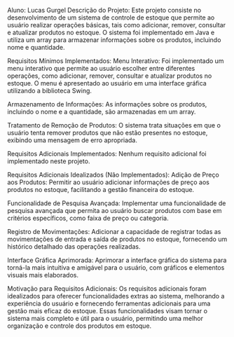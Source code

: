 Aluno: Lucas Gurgel
Descrição do Projeto:
Este projeto consiste no desenvolvimento de um sistema de controle de estoque que permite ao usuário realizar operações básicas, tais como adicionar, remover, consultar e atualizar produtos no estoque. O sistema foi implementado em Java e utiliza um array para armazenar informações sobre os produtos, incluindo nome e quantidade.

Requisitos Mínimos Implementados:
Menu Interativo: Foi implementado um menu interativo que permite ao usuário escolher entre diferentes operações, como adicionar, remover, consultar e atualizar produtos no estoque. O menu é apresentado ao usuário em uma interface gráfica utilizando a biblioteca Swing.

Armazenamento de Informações: As informações sobre os produtos, incluindo o nome e a quantidade, são armazenadas em um array.

Tratamento de Remoção de Produtos: O sistema trata situações em que o usuário tenta remover produtos que não estão presentes no estoque, exibindo uma mensagem de erro apropriada.

Requisitos Adicionais Implementados:
Nenhum requisito adicional foi implementado neste projeto.

Requisitos Adicionais Idealizados (Não Implementados):
Adição de Preço aos Produtos: Permitir ao usuário adicionar informações de preço aos produtos no estoque, facilitando a gestão financeira do estoque.

Funcionalidade de Pesquisa Avançada: Implementar uma funcionalidade de pesquisa avançada que permita ao usuário buscar produtos com base em critérios específicos, como faixa de preço ou categoria.

Registro de Movimentações: Adicionar a capacidade de registrar todas as movimentações de entrada e saída de produtos no estoque, fornecendo um histórico detalhado das operações realizadas.

Interface Gráfica Aprimorada: Aprimorar a interface gráfica do sistema para torná-la mais intuitiva e amigável para o usuário, com gráficos e elementos visuais mais elaborados.

Motivação para Requisitos Adicionais:
Os requisitos adicionais foram idealizados para oferecer funcionalidades extras ao sistema, melhorando a experiência do usuário e fornecendo ferramentas adicionais para uma gestão mais eficaz do estoque. Essas funcionalidades visam tornar o sistema mais completo e útil para o usuário, permitindo uma melhor organização e controle dos produtos em estoque.





